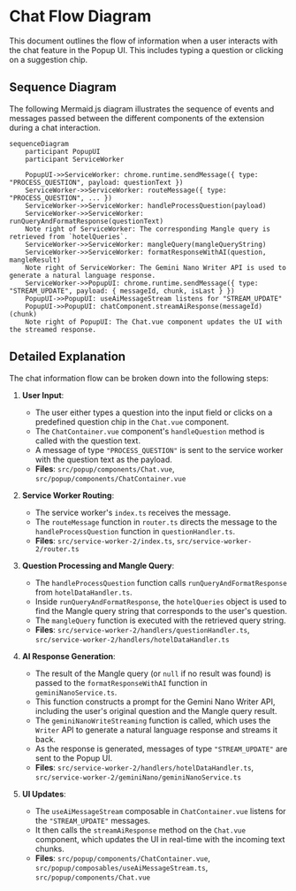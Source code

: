 # Chat Flow Diagram

This document outlines the flow of information when a user interacts with the chat feature in the Popup UI. This includes typing a question or clicking on a suggestion chip.

## Sequence Diagram

The following Mermaid.js diagram illustrates the sequence of events and messages passed between the different components of the extension during a chat interaction.

```mermaid
sequenceDiagram
    participant PopupUI
    participant ServiceWorker

    PopupUI->>ServiceWorker: chrome.runtime.sendMessage({ type: "PROCESS_QUESTION", payload: questionText })
    ServiceWorker->>ServiceWorker: routeMessage({ type: "PROCESS_QUESTION", ... })
    ServiceWorker->>ServiceWorker: handleProcessQuestion(payload)
    ServiceWorker->>ServiceWorker: runQueryAndFormatResponse(questionText)
    Note right of ServiceWorker: The corresponding Mangle query is retrieved from `hotelQueries`.
    ServiceWorker->>ServiceWorker: mangleQuery(mangleQueryString)
    ServiceWorker->>ServiceWorker: formatResponseWithAI(question, mangleResult)
    Note right of ServiceWorker: The Gemini Nano Writer API is used to generate a natural language response.
    ServiceWorker->>PopupUI: chrome.runtime.sendMessage({ type: "STREAM_UPDATE", payload: { messageId, chunk, isLast } })
    PopupUI->>PopupUI: useAiMessageStream listens for "STREAM_UPDATE"
    PopupUI->>PopupUI: chatComponent.streamAiResponse(messageId)(chunk)
    Note right of PopupUI: The Chat.vue component updates the UI with the streamed response.
```

## Detailed Explanation

The chat information flow can be broken down into the following steps:

1.  **User Input**:
    *   The user either types a question into the input field or clicks on a predefined question chip in the `Chat.vue` component.
    *   The `ChatContainer.vue` component's `handleQuestion` method is called with the question text.
    *   A message of type `"PROCESS_QUESTION"` is sent to the service worker with the question text as the payload.
    *   **Files**: `src/popup/components/Chat.vue`, `src/popup/components/ChatContainer.vue`

2.  **Service Worker Routing**:
    *   The service worker's `index.ts` receives the message.
    *   The `routeMessage` function in `router.ts` directs the message to the `handleProcessQuestion` function in `questionHandler.ts`.
    *   **Files**: `src/service-worker-2/index.ts`, `src/service-worker-2/router.ts`

3.  **Question Processing and Mangle Query**:
    *   The `handleProcessQuestion` function calls `runQueryAndFormatResponse` from `hotelDataHandler.ts`.
    *   Inside `runQueryAndFormatResponse`, the `hotelQueries` object is used to find the Mangle query string that corresponds to the user's question.
    *   The `mangleQuery` function is executed with the retrieved query string.
    *   **Files**: `src/service-worker-2/handlers/questionHandler.ts`, `src/service-worker-2/handlers/hotelDataHandler.ts`

4.  **AI Response Generation**:
    *   The result of the Mangle query (or `null` if no result was found) is passed to the `formatResponseWithAI` function in `geminiNanoService.ts`.
    *   This function constructs a prompt for the Gemini Nano Writer API, including the user's original question and the Mangle query result.
    *   The `geminiNanoWriteStreaming` function is called, which uses the `Writer` API to generate a natural language response and streams it back.
    *   As the response is generated, messages of type `"STREAM_UPDATE"` are sent to the Popup UI.
    *   **Files**: `src/service-worker-2/handlers/hotelDataHandler.ts`, `src/service-worker-2/geminiNano/geminiNanoService.ts`

5.  **UI Updates**:
    *   The `useAiMessageStream` composable in `ChatContainer.vue` listens for the `"STREAM_UPDATE"` messages.
    *   It then calls the `streamAiResponse` method on the `Chat.vue` component, which updates the UI in real-time with the incoming text chunks.
    *   **Files**: `src/popup/components/ChatContainer.vue`, `src/popup/composables/useAiMessageStream.ts`, `src/popup/components/Chat.vue`
